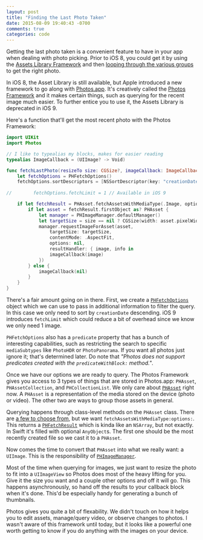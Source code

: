 ```yaml
---
layout: post
title: "Finding the Last Photo Taken"
date: 2015-08-09 19:40:43 -0700
comments: true
categories: code
---
```


Getting the last photo taken is a convenient feature to have in your app when dealing with photo picking. Prior to iOS 8, you could get it by using the [Assets Library Framework](https://developer.apple.com/library/ios/documentation/AssetsLibrary/Reference/AssetsLibraryFramework/index.html#//apple_ref/doc/uid/TP40009730) and then [looping through the various groups](http://stackoverflow.com/a/10200857/736) to get the right photo.

In iOS 8, the Asset Library is still available, but Apple introduced a new framework to go along with [Photos.app](http://www.apple.com/osx/photos/). It's creatively called the [Photos Framework](https://developer.apple.com/library/ios/documentation/Photos/Reference/Photos_Framework/index.html#//apple_ref/doc/uid/TP40014408) and it makes certain things, such as querying for the recent image much easier. To further entice you to use it, the Assets Library is deprecated in iOS 9.

Here's a function that'll get the most recent photo with the Photos Framework:

```swift
import UIKit
import Photos

// I like to typealias my blocks, makes for easier reading
typealias ImageCallback = (UIImage? -> Void)

func fetchLastPhoto(resizeTo size: CGSize?, imageCallback: ImageCallback) {
    let fetchOptions = PHFetchOptions()
    fetchOptions.sortDescriptors = [NSSortDescriptor(key: "creationDate", ascending: false)]
    
//        fetchOptions.fetchLimit = 1 // Available in iOS 9

    if let fetchResult = PHAsset.fetchAssetsWithMediaType(.Image, options: fetchOptions) {
        if let asset = fetchResult.firstObject as? PHAsset {
            let manager = PHImageManager.defaultManager()
            let targetSize = size == nil ? CGSize(width: asset.pixelWidth, height: asset.pixelHeight) : size!
            manager.requestImageForAsset(asset,
                targetSize: targetSize,
                contentMode: .AspectFit,
                options: nil,
                resultHandler: { image, info in
                imageCallback(image)
            })
        } else {
            imageCallback(nil)
        }
    }
}
```

There's a fair amount going on in there. First, we create a [`PHFetchOptions`](https://developer.apple.com/library/prerelease/ios/documentation/Photos/Reference/PHFetchOptions_Class/index.html#//apple_ref/occ/cl/PHFetchOptions) object which we can use to pass in additional information to filter the query. In this case we only need to sort by `creationDate` descending. iOS 9 introduces `fetchLimit` which could reduce a bit of overhead since we know we only need 1 image.

`PHFetchOptions` also has a `predicate` property that has a bunch of interesting capabilities, such as restricting the search to specific `mediaSubtypes` like `PhotoHDR` or `PhotoPanorama`. If you want all photos just ignore it; that's determined later. Do note that *"Photos does not support predicates created with the `predicateWithBlock:` method."*.

Once we have our options we are ready to query. The Photos Framework gives you access to 3 types of things that are stored in Photos.app: `PHAsset`, `PHAssetCollection`, and `PHCollectionList`. We only care about [`PHAsset`](https://developer.apple.com/library/prerelease/ios/documentation/Photos/Reference/PHAsset_Class/index.html#//apple_ref/occ/cl/PHAsset) right now. A `PHAsset` is a representation of the media stored on the device (photo or video). The other two are ways to group those assets in general.

Querying happens through class-level methods on the `PHAsset` class. There are [a few to choose from](https://developer.apple.com/library/prerelease/ios/documentation/Photos/Reference/PHAsset_Class/index.html#//apple_ref/doc/uid/TP40014383-CH1-SW2), but we want `fetchAssetsWithMediaType:options:`. This returns a [`PHFetchResult`](https://developer.apple.com/library/prerelease/ios/documentation/Photos/Reference/PHFetchResult_Class/index.html#//apple_ref/occ/cl/PHFetchResult) which is kinda like an `NSArray`, but not exactly. In Swift it's filled with optional `AnyObject`s. The first one should be the most recently created file so we cast it to a `PHAsset`.

Now comes the time to convert that `PHAsset` into what we really want: a `UIImage`. This is the responsibility of [`PHImageManager`](https://developer.apple.com/library/prerelease/ios/documentation/Photos/Reference/PHImageManager_Class/index.html#//apple_ref/occ/cl/PHImageManager). 

Most of the time when querying for images, we just want to resize the photo to fit into a `UIImageView` so Photos does most of the heavy lifting for you. Give it the size you want and a couple other options and off it will go. This happens asynchronously, so hand off the results to your callback block when it's done. This'd be especially handy for generating a bunch of thumbnails.

Photos gives you quite a bit of flexability. We didn't touch on how it helps you to edit assets, manage/query video, or observe changes to photos. I wasn't aware of this framework until today, but it looks like a powerful one worth getting to know if you do anything with the images on your device.